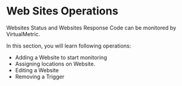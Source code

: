 # Web Sites Operations

Websites Status and Websites Response Code can be monitored by VirtualMetric.&#x20;

In this section, you will learn following operations:

* Adding a Website to start monitoring
* Assigning locations on Website.
* Editing a Website
* Removing a Trigger
